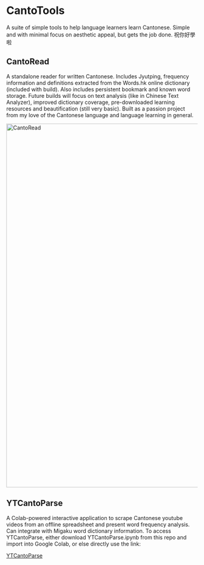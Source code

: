# CantoTools
A suite of simple tools to help language learners learn Cantonese. Simple and with minimal focus on aesthetic appeal, but gets the job done. 祝你好學啦

## CantoRead ##

A standalone reader for written Cantonese. Includes Jyutping, frequency information and definitions extracted from the Words.hk online dictionary (included with build). Also includes persistent bookmark and known word storage. Future builds will focus on text analysis (like in Chinese Text Analyzer), improved dictionary coverage, pre-downloaded learning resources and beautification (still very basic). Built as a passion project from my love of the Cantonese language and language learning in general.

<img width="958" alt="CantoRead" src="https://github.com/ChrisJWest/CantoTools/assets/40185957/3b4bffbe-a9fc-451d-9941-8a657d800645">

## YTCantoParse ##

A Colab-powered interactive application to scrape Cantonese youtube videos from an offline spreadsheet and present word frequency analysis. Can integrate with Migaku word dictionary information. To access YTCantoParse, either download YTCantoParse.ipynb from this repo and import into Google Colab, or else directly use the link:

[YTCantoParse](https://colab.research.google.com/drive/1nFfSeoiwsDcdBGTmrR6Tsz1828xjAXO7?usp=sharing)
